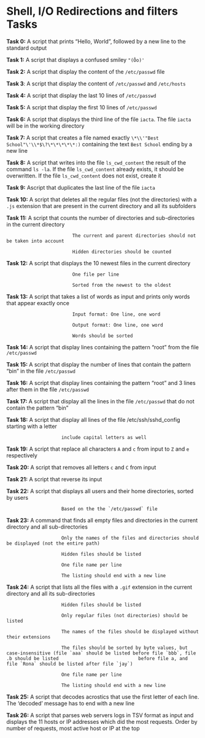 # Shell, I/O Redirections and filters Tasks

**Task 0:** A script that prints “Hello, World”, followed by a new line to the standard output

**Task 1:** A script that displays a confused smiley `"(Ôo)'`

**Task 2:** A script that display the content of the `/etc/passwd` file

**Task 3**: A script that display the content of `/etc/passwd` and `/etc/hosts`

**Task 4:** A script that display the last 10 lines of `/etc/passwd`

**Task 5:** A script that display the first 10 lines of `/etc/passwd`

**Task 6:** A script that displays the third line of the file `iacta`. The file `iacta` will be in the working directory

**Task 7:** A script that creates a file named exactly `\*\\'"Best School"\'\\*$\?\*\*\*\*\*:)` containing the text `Best School` ending by a new line

**Task 8:** A script that writes into the file `ls_cwd_content` the result of the command `ls -la`. If the file `ls_cwd_content` already exists, it should be overwritten. If the file `ls_cwd_content` does not exist, create it

**Task 9:** Ascript that duplicates the last line of the file `iacta`

**Task 10:** A script that deletes all the regular files (not the directories) with a `.js` extension that are present in the current directory and all its subfolders

**Task 11:** A script that counts the number of directories and sub-directories in the current directory
                            
                            The current and parent directories should not be taken into account
                            
                            Hidden directories should be counted

**Task 12:** A script that displays the 10 newest files in the current directory

                            One file per line
                            
                            Sorted from the newest to the oldest

**Task 13:** A script that takes a list of words as input and prints only words that appear exactly once
                            
                            Input format: One line, one word
                            
                            Output format: One line, one word
                            
                            Words should be sorted

**Task 14:** A script that display lines containing the pattern “root” from the file `/etc/passwd`

**Task 15:** A script that display the number of lines that contain the pattern “bin” in the file `/etc/passwd`

**Task 16:** A script that display lines containing the pattern “root” and 3 lines after them in the file `/etc/passwd`

**Task 17:** A script that display all the lines in the file `/etc/passwd` that do not contain the pattern “bin”

**Task 18:** A script that display all lines of the file /etc/ssh/sshd_config starting with a letter
                        
                        include capital letters as well

**Task 19:** A script that replace all characters `A` and `c` from input to `Z` and `e` respectively

**Task 20:** A script that removes all letters `c` and `C` from input

**Task 21:** A script that reverse its input

**Task 22:** A script that displays all users and their home directories, sorted by users

                        Based on the the `/etc/passwd` file

**Task 23:** A command that finds all empty files and directories in the current directory and all sub-directories

                        Only the names of the files and directories should be displayed (not the entire path)
                        
                        Hidden files should be listed
                        
                        One file name per line
                        
                        The listing should end with a new line

**Task 24:** A script that lists all the files with a `.gif` extension in the current directory and all its sub-directories

                        Hidden files should be listed
                        
                        Only regular files (not directories) should be listed
                        
                        The names of the files should be displayed without their extensions
                        
                        The files should be sorted by byte values, but case-insensitive (file `aaa` should be listed before file `bbb`, file .b should be listed                             before file a, and file `Rona` should be listed after file `jay`)
                        
                        One file name per line
                        
                        The listing should end with a new line

**Task 25:** A script that decodes acrostics that use the first letter of each line. The ‘decoded’ message has to end with a new line

**Task 26:** A script that parses web servers logs in TSV format as input and displays the 11 hosts or IP addresses which did the most requests. Order by number of requests, most active host or IP at the top
